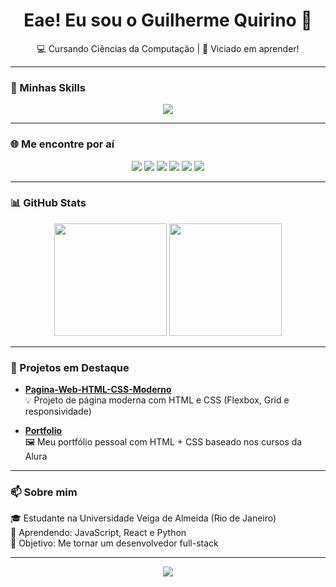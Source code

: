 <h1 align="center">Eae! Eu sou o Guilherme Quirino 👋</h1>
<p align="center">💻 Cursando Ciências da Computação | 🎯 Viciado em aprender!</p>

---

### 🔧 Minhas Skills
<p align="center">
  <img src="https://skillicons.dev/icons?i=js,ts,react,html,css,python,dotnet,csharp" />
</p>

---

### 🌐 Me encontre por aí
<p align="center">
  <a href="https://youtube.com/@seucanal" target="_blank"><img src="https://img.shields.io/badge/Youtube-FF0000?style=for-the-badge&logo=youtube&logoColor=white"/></a>
  <a href="https://instagram.com/seuuser" target="_blank"><img src="https://img.shields.io/badge/Instagram-E4405F?style=for-the-badge&logo=instagram&logoColor=white"/></a>
  <a href="https://twitch.tv/seuuser" target="_blank"><img src="https://img.shields.io/badge/Twitch-9146FF?style=for-the-badge&logo=twitch&logoColor=white"/></a>
  <a href="https://discord.gg/seulink" target="_blank"><img src="https://img.shields.io/badge/Discord-5865F2?style=for-the-badge&logo=discord&logoColor=white"/></a>
  <a href="mailto:seu@email.com"><img src="https://img.shields.io/badge/Gmail-D14836?style=for-the-badge&logo=gmail&logoColor=white"/></a>
  <a href="https://linkedin.com/in/guilhermesq-dev" target="_blank"><img src="https://img.shields.io/badge/LinkedIn-0077B5?style=for-the-badge&logo=linkedin&logoColor=white"/></a>
</p>

---

### 📊 GitHub Stats
<p align="center">
  <img src="https://github-readme-stats.vercel.app/api?username=kisogui&show_icons=true&theme=tokyonight" height="180em"/>
  <img src="https://github-readme-stats.vercel.app/api/top-langs/?username=kisogui&layout=compact&theme=tokyonight" height="180em"/>
</p>

---

### 📁 Projetos em Destaque

- [**Pagina-Web-HTML-CSS-Moderno**](https://github.com/kisogui/Pagina-Web-HTML-CSS-Moderno)  
  💡 Projeto de página moderna com HTML e CSS (Flexbox, Grid e responsividade)

- [**Portfolio**](https://github.com/kisogui/portfolio)  
  🖼️ Meu portfólio pessoal com HTML + CSS baseado nos cursos da Alura

---

### 📫 Sobre mim

🎓 Estudante na Universidade Veiga de Almeida (Rio de Janeiro)  
🌱 Aprendendo: JavaScript, React e Python  
🎯 Objetivo: Me tornar um desenvolvedor full-stack

---

<div align="center">
  <img src="https://readme-typing-svg.herokuapp.com?font=Fira+Code&duration=2000&pause=1000&center=true&vCenter=true&width=380&lines=Bem-vindo+ao+meu+GitHub!;Sinta-se+à+vontade+para+explorar!" />
</div>

